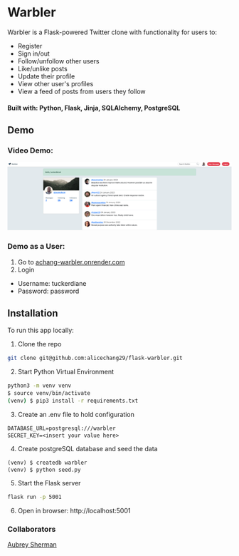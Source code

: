 # Warbler

Warbler is a Flask-powered Twitter clone with functionality for users to:

- Register
- Sign in/out
- Follow/unfollow other users
- Like/unlike posts
- Update their profile
- View other user's profiles
- View a feed of posts from users they follow

#### Built with: Python, Flask, Jinja, SQLAlchemy, PostgreSQL

## Demo

### Video Demo:

[![Watch a demo](homepage.png)](https://youtu.be/EQ_4qoR9ePc)

### Demo as a User:

1. Go to [achang-warbler.onrender.com](https://achang-warbler.onrender.com/)
2. Login

- Username: tuckerdiane
- Password: password

## Installation

To run this app locally:

1. Clone the repo

```sh
git clone git@github.com:alicechang29/flask-warbler.git
```

2. Start Python Virtual Environment

```sh
python3 -m venv venv
$ source venv/bin/activate
(venv) $ pip3 install -r requirements.txt
```

3. Create an .env file to hold configuration

```.env
DATABASE_URL=postgresql:///warbler
SECRET_KEY=<insert your value here>
```

4. Create postgreSQL database and seed the data

```shell
(venv) $ createdb warbler
(venv) $ python seed.py
```

5. Start the Flask server

```sh
flask run -p 5001
```

6. Open in browser: http://localhost:5001

### Collaborators

[Aubrey Sherman](https://github.com/aubrey-sherman)

<!-- MARKDOWN LINKS & IMAGES -->
<!-- https://www.markdownguide.org/basic-syntax/#reference-style-links -->

[linkedin-shield]: https://img.shields.io/badge/-LinkedIn-black.svg?style=for-the-badge&logo=linkedin&colorB=555
[linkedin-url]: https://linkedin.com/in/achang9
